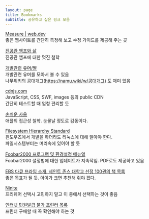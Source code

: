 ```yaml
---
layout: page
title: Bookmarks
subtitle: 공유하고 싶은 링크 모음
---
```


[Measure | web.dev](https://web.dev/measure)  
좋은 웹사이트를 간단히 측정해 보고 수정 가이드를 제공해 주는 곳

[진공관 앰프와 삶](http://jalbum.com/board_HRwj42/60355)  
진공관 앰프에 대한 멋진 철학

[개발관련 유머/짤](https://awesome-devblog.netlify.com/humor/)  
개발관련 유머를 모아서 볼 수 있음  
나무위키의 공대개그(https://namu.wiki/w/공대개그) 도 재미 있음

[cdnjs.com](https://cdnjs.com/)  
JavaScript, CSS, SWF, images 등의 public CDN  
간단히 테스트할 때 엄청 편리할 듯

[손쉬운 사용](https://www.apple.com/kr/accessibility/)  
애플의 접근성 철학. 눈물날 정도로 감동이다.

[Filesystem Hierarchy Standard](http://refspecs.linuxfoundation.org/fhs.shtml)  
윈도우즈에서 개발을 하더라도 리눅스에 대해 알아야 한다.  
파일시스템부터는 머리속에 있어야 할 듯

[Foobar2000 프로그램 및 환경설정 메뉴얼](http://www.sbiaudio.com/sound_pds/19328)  
Foobar2000 설정법에 대한 업데이트가 지속적임. PDF로도 제공하고 있음

[EBS 다큐 프라임 소개, 세인트 존스 대학교 선정 100권의 책 목록](https://insahara.tistory.com/383)  
좋은 목표가 될 듯. 아이가 크면 추천해 줘야 겠다.

[Ninite](https://ninite.com/)  
프리웨어 선택시 고민하지 말고 이 중에서 선택하는 것이 좋음

[인터넷 민원발급 불가 프린터 목록](http://www.minwon.go.kr/new_info/customer/AA090_info_customer_printer_list.jsp)  
프린터 구매할 때 꼭 확인해야 하는 것
